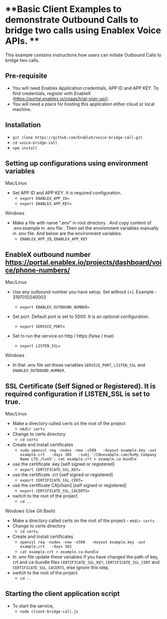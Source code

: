 # **Basic Client Examples to demonstrate Outbound Calls to bridge two calls using Enablex Voice APIs. **
This example contains instructions how users can initiate Outbound Calls to bridge two calls.


## Pre-requisite
- You will need Enablex Application credentials, APP ID and APP KEY. To find credentials, register with EnableX (https://portal.enablex.io/cpaas/trial-sign-up/).
- You will need a place for hosting this application either cloud or local machine.


## Installation
- `git clone https://github.com/EnableX/voice-bridge-call.git`
- `cd voice-bridge-call`
- `npm install`


## Setting up configurations using environment variables

Mac/Linux

- Set APP ID and APP KEY. It is required configuration.
  - `export ENABLEX_APP_ID=`
  - `export ENABLEX_APP_KEY=`

Windows

- Make a file with name ".env" in root directory . And copy content of .env.example in .env file . Then set the environment   variables manually in .env file. And below are the environment variables.
  - `ENABLEX_APP_ID`, `ENABLEX_APP_KEY`


## EnableX outbound number https://portal.enablex.io/projects/dashboard/voice/phone-numbers/

Mac/Linux
- Use any outbound number you have setup. Set without (+). Example - 3197010240003
  - `export ENABLEX_OUTBOUND_NUMBER=`

- Set port. Default port is set to 5000. It is an optional configuration.
  - `export SERVICE_PORT=`
- Set to run the service on http / https (false / true)
  - `export LISTEN_SSL=`

Windows

- In that .env file set these variables `SERVICE_PORT`, `LISTEN_SSL` and ` ENABLEX_OUTBOUND_NUMBER`.


## SSL Certificate (Self Signed or Registered). It is required configuration if LISTEN_SSL is set to true.

Mac/Linux

  - Make a directory called certs on the root of the project
    - `mkdir certs`
  - Change to certs directory
    - `cd certs`
  - Create and Install certificates
    - `sudo openssl req -nodes -new -x509   -keyout example.key -out example.crt   -days 365   -subj '/CN=example.com/O=My Company Name LTD./C=US'; cat example.crt > example.ca-bundle`
  - use the certificate .key [self signed or registered]
    - `export CERTIFICATE_SSL_KEY=`
  - use the certificate .crt [self signed or registered]
    - `export CERTIFICATE_SSL_CERT=`
  - use the certificate CA[chain] [self signed or registered]
    - `export CERTIFICATE_SSL_CACERTS=`
  - switch to the root of the project
    - `cd ..`

Windows (Use Git Bash)

   - Make a directory called certs on the root of the project
    - `mkdir certs`
  - Change to certs directory
    - `cd certs`
  - Create and Install certificates
    - `openssl req -nodes -new -x509   -keyout example.key -out example.crt   -days 365`   
    - `cat example.crt > example.ca-bundle`
  - In .env file update these variables if you have changed the path of key, crt and ca-bundle files `CERTIFICATE_SSL_KEY`, `CERTIFICATE_SSL_CERT` and ` CERTIFICATE_SSL_CACERTS`, else ignore this step.
  - switch to the root of the project
    - `cd ..`


## Starting the client application script
- To start the service,
  - `node client-bridge-call.js`
